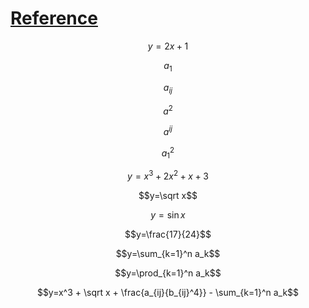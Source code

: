# [Reference](https://gist.github.com/a-rodin/fef3f543412d6e1ec5b6cf55bf197d7b)

$$y=2x+1$$

$$a_1$$

$$a_{ij}$$

$$a^2$$

$$a^{ij}$$

$$a_1^2$$

$$y=x^3+2x^2+x+3$$

$$y=\sqrt x$$

$$y=\sin x$$

$$y=\frac{17}{24}$$

$$y=\sum_{k=1}^n a_k$$

$$y=\prod_{k=1}^n a_k$$

$$y=x^3 + \sqrt x + \frac{a_{ij}{b_{ij}^4}} - \sum_{k=1}^n a_k$$
